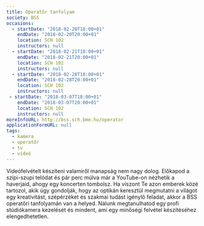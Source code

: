 ```yaml
---
title: Operatőr tanfolyam
society: BSS
occasions:
  - startDate: "2018-02-20T18:00+01"
    endDate: "2018-02-20T20:00+01"
    location: SCH 102
    instructors: null
  - startDate: "2018-02-21T18:00+01"
    endDate: "2018-02-21T20:00+01"
    location: SCH 102
    instructors: null
  - startDate: "2018-02-28T18:00+01"
    endDate: "2018-02-28T20:00+01"
    location: SCH 102
    instructors: null
 - startDate: "2018-03-07T18:00+01"
    endDate: "2018-03-07T20:00+01"
    location: SCH 102
    instructors: null
moreInfoURL: http://bss.sch.bme.hu/operator 
applicationFormURL: null
tags:
  - kamera
  - operatőr
  - tv
  - videó
---
```

Videófelvételt készíteni valamiről manapság nem nagy dolog. Előkapod a szipi-szupi telódat és pár perc múlva már a YouTube-on nézhetik a haverjaid, ahogy egy koncerten tombolsz.
Ha viszont Te azon emberek közé tartozol, akik úgy gondolják, hogy az optikán keresztül megmutatni a világot egy kreativitást, szépérzéket és szakmai tudást igénylő feladat, akkor a BSS operatőri tanfolyamán van a helyed. Nálunk megtanulhatod egy profi stúdiókamera kezelését és mindent, ami egy minőségi felvétel készítéséhez elengedhetetlen.


